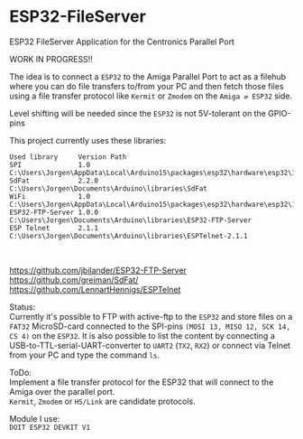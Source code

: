 # ESP32-FileServer
ESP32 FileServer Application for the Centronics Parallel Port

WORK IN PROGRESS!!

The idea is to connect a `ESP32` to the Amiga Parallel Port to act as a filehub where you can do file transfers to/from your PC and then fetch those files using a file transfer protocol like `Kermit` or `Zmodem` on the `Amiga ⇄ ESP32` side.

Level shifting will be needed since the `ESP32` is not 5V-tolerant on the GPIO-pins

This project currently uses these libraries: <br />

    Used library     Version Path                                                                                      
    SPI              1.0     C:\Users\Jorgen\AppData\Local\Arduino15\packages\esp32\hardware\esp32\1.0.6\libraries\SPI 
    SdFat            2.2.0   C:\Users\Jorgen\Documents\Arduino\libraries\SdFat                                         
    WiFi             1.0     C:\Users\Jorgen\AppData\Local\Arduino15\packages\esp32\hardware\esp32\1.0.6\libraries\WiFi
    ESP32-FTP-Server 1.0.0   C:\Users\Jorgen\Documents\Arduino\libraries\ESP32-FTP-Server                              
    ESP Telnet       2.1.1   C:\Users\Jorgen\Documents\Arduino\libraries\ESPTelnet-2.1.1
    
<br />

https://github.com/jbilander/ESP32-FTP-Server <br />
https://github.com/greiman/SdFat/ <br />
https://github.com/LennartHennigs/ESPTelnet <br />


Status:<br />
Currently it's possible to FTP with active-ftp to the `ESP32` and store files on a `FAT32` MicroSD-card connected to the SPI-pins `(MOSI 13, MISO 12, SCK 14, CS 4)` on the `ESP32`.
It is also possible to list the content by connecting a USB-to-TTL-serial-UART-converter to `UART2` (`TX2`, `RX2`) or connect via Telnet from your PC and type the command `ls`.

ToDo:<br />
Implement a file transfer protocol for the ESP32 that will connect to the Amiga over the parallel port.<br />
`Kermit`, `Zmodem` or `HS/Link` are candidate protocols.

Module I use:<br />
`DOIT ESP32 DEVKIT V1`
